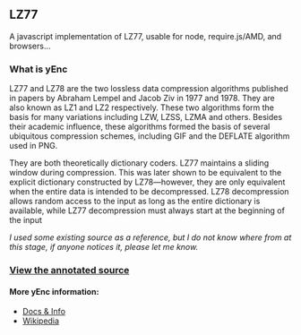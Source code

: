 ## LZ77

A javascript implementation of LZ77, usable for node, require.js/AMD, and browsers…

### What is yEnc
LZ77 and LZ78 are the two lossless data compression algorithms published in papers by Abraham Lempel and Jacob Ziv in 1977 and 1978. They are also known as LZ1 and LZ2 respectively. These two algorithms form the basis for many variations including LZW, LZSS, LZMA and others. Besides their academic influence, these algorithms formed the basis of several ubiquitous compression schemes, including GIF and the DEFLATE algorithm used in PNG.

They are both theoretically dictionary coders. LZ77 maintains a sliding window during compression. This was later shown to be equivalent to the explicit dictionary constructed by LZ78—however, they are only equivalent when the entire data is intended to be decompressed. LZ78 decompression allows random access to the input as long as the entire dictionary is available, while LZ77 decompression must always start at the beginning of the input

*I used some existing source as a reference, but I do not know where from at this stage, if anyone notices it, please let me know.*

### [View the annotated source](http://whoughton.github.io/lz77/docs/)

#### More yEnc information:
* [Docs & Info](http://whoughton.github.io/lz77/)
* [Wikipedia](http://en.wikipedia.org/wiki/LZ77_and_LZ78)


